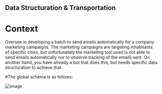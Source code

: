 ## Data Structuration & Transportation


# Context

Oversee in developing a batch to send emails automatically for a company marketing campaigns.
The marketing campaigns are targeting inhabitants of specific cities, but unfortunately the marketing tool used is not able to send emails automatically nor to observe tracking of the emails sent. On another hand, you have already a bot that does this, but needs specific data structuration to achieve that.

#The global schema is as follows:

![image](https://user-images.githubusercontent.com/72979372/206550271-6eb841b1-9a44-4e7f-ac29-ec09485980d0.png)

